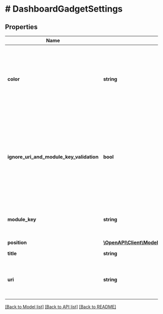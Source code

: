 # # DashboardGadgetSettings

## Properties

Name | Type | Description | Notes
------------ | ------------- | ------------- | -------------
**color** | **string** | The color of the gadget. Should be one of &#x60;blue&#x60;, &#x60;red&#x60;, &#x60;yellow&#x60;, &#x60;green&#x60;, &#x60;cyan&#x60;, &#x60;purple&#x60;, &#x60;gray&#x60;, or &#x60;white&#x60;. | [optional]
**ignore_uri_and_module_key_validation** | **bool** | Whether to ignore the validation of module key and URI. For example, when a gadget is created that is a part of an application that isn&#39;t installed. | [optional]
**module_key** | **string** | The module key of the gadget type. Can&#39;t be provided with &#x60;uri&#x60;. | [optional]
**position** | [**\OpenAPI\Client\Model\DashboardGadgetSettingsPosition**](DashboardGadgetSettingsPosition.md) |  | [optional]
**title** | **string** | The title of the gadget. | [optional]
**uri** | **string** | The URI of the gadget type. Can&#39;t be provided with &#x60;moduleKey&#x60;. | [optional]

[[Back to Model list]](../../README.md#models) [[Back to API list]](../../README.md#endpoints) [[Back to README]](../../README.md)
